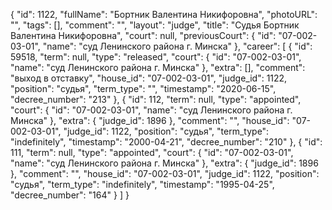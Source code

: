 {
    "id": 1122,
    "fullName": "Бортник Валентина Никифоровна",
    "photoURL": "",
    "tags": [],
    "comment": "",
    "layout": "judge",
    "title": "Судья Бортник Валентина Никифоровна",
    "court": null,
    "previousCourt": {
        "id": "07-002-03-01",
        "name": "суд Ленинского района г. Минска"
    },
    "career": [
        {
            "id": 59518,
            "term": null,
            "type": "released",
            "court": {
                "id": "07-002-03-01",
                "name": "суд Ленинского района г. Минска"
            },
            "extra": [],
            "comment": "выход в отставку",
            "house_id": "07-002-03-01",
            "judge_id": 1122,
            "position": "судья",
            "term_type": "",
            "timestamp": "2020-06-15",
            "decree_number": "213"
        },
        {
            "id": 112,
            "term": null,
            "type": "appointed",
            "court": {
                "id": "07-002-03-01",
                "name": "суд Ленинского района г. Минска"
            },
            "extra": {
                "judge_id": 1896
            },
            "comment": "",
            "house_id": "07-002-03-01",
            "judge_id": 1122,
            "position": "судья",
            "term_type": "indefinitely",
            "timestamp": "2000-04-21",
            "decree_number": "210"
        },
        {
            "id": 111,
            "term": null,
            "type": "appointed",
            "court": {
                "id": "07-002-03-01",
                "name": "суд Ленинского района г. Минска"
            },
            "extra": {
                "judge_id": 1896
            },
            "comment": "",
            "house_id": "07-002-03-01",
            "judge_id": 1122,
            "position": "судья",
            "term_type": "indefinitely",
            "timestamp": "1995-04-25",
            "decree_number": "164"
        }
    ]
}